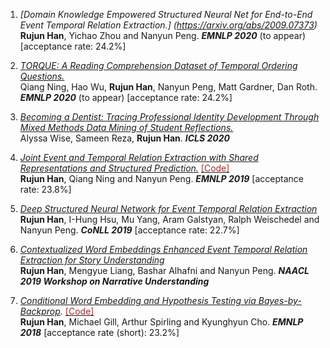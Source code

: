 1. _[Domain Knowledge Empowered Structured Neural Net for End-to-End Event Temporal Relation Extraction.] (https://arxiv.org/abs/2009.07373)_ <br/>
**Rujun Han**, Yichao Zhou and Nanyun Peng. _**EMNLP 2020**_ (to appear) [acceptance rate: 24.2%]

2. _[TORQUE: A Reading Comprehension Dataset of Temporal Ordering Questions.](https://arxiv.org/abs/2005.00242)_ <br/>
Qiang Ning, Hao Wu, **Rujun Han**, Nanyun Peng, Matt Gardner, Dan Roth. _**EMNLP 2020**_ (to appear) [acceptance rate: 24.2%]

3. _[Becoming a Dentist: Tracing Professional Identity Development Through Mixed Methods Data Mining of Student Reflections.](https://repository.isls.org/handle/1/6650)_ <br/>
Alyssa Wise, Sameen Reza, **Rujun Han**. _**ICLS 2020**_

4. _[Joint Event and Temporal Relation Extraction with Shared Representations and Structured Prediction.](https://www.aclweb.org/anthology/D19-1041)_ [<span style="color:brown;">[Code]</span>](https://github.com/rujunhan/EMNLP-2019) <br/> 
**Rujun Han**, Qiang Ning and Nanyun Peng. _**EMNLP 2019**_ [acceptance rate: 23.8%]

5. _[Deep Structured Neural Network for Event Temporal Relation Extraction](https://www.aclweb.org/anthology/K19-1062)_ <br/>
**Rujun Han**, I-Hung Hsu, Mu Yang, Aram Galstyan, Ralph Weischedel and Nanyun Peng. _**CoNLL 2019**_ [acceptance rate: 22.7%]

6. _[Contextualized Word Embeddings Enhanced Event Temporal Relation Extraction for Story Understanding](https://arxiv.org/abs/1904.11942)_ <br/>
**Rujun Han**, Mengyue Liang, Bashar Alhafni and Nanyun Peng. _**NAACL 2019 Workshop on Narrative Understanding**_

7. _[Conditional Word Embedding and Hypothesis Testing via Bayes-by-Backprop](http://aclweb.org/anthology/D18-1527)._ [<span style="color:brown;">[Code]</span>](https://github.com/rujunhan/ConditionalEmbeddings) <br/>
**Rujun Han**, Michael Gill, Arthur Spirling and Kyunghyun Cho. _**EMNLP 2018**_ [acceptance rate (short): 23.2%]
